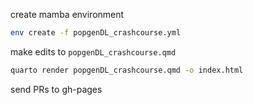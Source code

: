 create mamba environment 

```bash
env create -f popgenDL_crashcourse.yml
```

make edits to `popgenDL_crashcourse.qmd`

```bash
quarto render popgenDL_crashcourse.qmd -o index.html
```

send PRs to gh-pages


